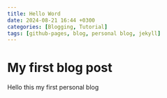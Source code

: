 ```yaml
---
title: Hello Word 
date: 2024-08-21 16:44 +0300
categories: [Blogging, Tutorial]
tags: [github-pages, blog, personal blog, jekyll]
---
```

# My first blog post
Hello this my first personal blog 

